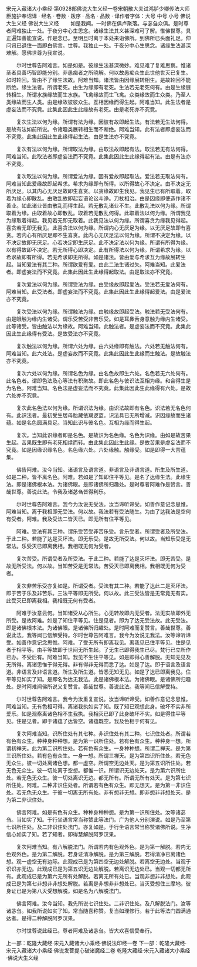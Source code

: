 宋元入藏诸大小乘经·第0928部佛说大生义经一卷宋朝散大夫试鸿胪少卿传法大师臣施护奉诏译
· 经名 · 卷数 · 跋序
· 品名 · 品数 · 译作者字体：大号 中号 小号
佛说大生义经
佛说大生义经
　　如是我闻。一时佛在俱卢聚落。与苾刍众俱。是时尊者阿难独止一处。于夜分中心生思念。诸缘生法其义甚深难可了解。惟佛世尊。具正遍知善能宣说。作是念已。至明旦时离于本处来诣佛所。到佛所已头面礼足。伸问讯已退住一面即白佛言。世尊。我独止一处。于夜分中心生思念。诸缘生法甚深难解。愿佛世尊为我宣说。

　　尔时世尊告阿难言。如是如是。彼缘生法甚深微妙。难见难了复难思察。惟诸圣者具善巧智即能分别。非愚痴者之所晓解。何以故愚痴众生此世他世灭已复生。如时轮回。皆由不了缘生法故。阿难当知。诸法皆由因缘展转相生。是故轮回不能断绝。缘生法者。所谓老死。由生为缘即有老死。生法若无老死何有。由是生缘展转相生。所谓水族缘故而生水族。飞禽缘故而生飞禽。众类缘故而生众类。乃至人类缘故而生人类。由是缘故彼彼众生。互相因缘而得生起。阿难当知。此生法者是虚妄法而不究竟。此集此因此生此缘故有老死。由是老死亦不究竟。

　　复次生法以何为缘。所谓有法为缘。因彼有故即起生法。有法若无生法何得。是故有法如前所说。令诸趣类展转相生而不断绝。阿难当知。此有法者即虚妄法而不究竟。此集此因此生此缘得起生法。由是生法亦不究竟。

　　复次有法以何为缘。所谓取法为缘。由取法故即起有法。取法若无有法何得。阿难当知。此取法者即虚妄法而不究竟。此集此因此生此缘得起有法。由是有法亦不究竟。

　　复次取法以何为缘。所谓爱法为缘。因有爱故即起取法。爱法若无取法何有。阿难当知此爱缘故即起希求。希求为缘即有所得。以所得故心不决定。由不决定无所厌足。以其内心无厌足故即生喜贪。以贪缘故即生我见。我见生已有所取着。取着为缘心即散乱。由散乱故即起妄语论讼斗诤。刀杖相治。由是因缘即便造作诸不善业。如此诸业皆由散乱而得生起。若无散乱诸业不生。此散乱法以何为缘。所谓取着为缘。由取着故心即散乱。取着若无散乱何得。此取着法以何为缘。所谓我见为缘取着得起。我见若无即无取着。此我见法以何为缘。所谓喜贪为缘我见得起。喜贪若无即无我见。此喜贪法以何为缘。所谓内心无厌足为缘。以无厌足故即有喜贪。若内心有所厌足即不生喜贪。此内心无厌足法以何为缘。所谓不决定为缘。以不决定故即无厌足。心若决定即生厌足。此不决定法以何为缘。所谓有所得为缘。以有得故即不决定。若无所得心即决定。此有所得法以何为缘。所谓希求为缘。以希求故即有所得。若无希求即无所得。如是诸法。皆由爱与希求互为缘故展转生起。当知爱法有其二种。所谓欲爱有爱。由此二法生诸过失。阿难当知。此爱法者。即虚妄法而不究竟。此集此因此生此缘得起取法。由是取法亦不究竟。

　　复次爱法以何为缘。所谓受法为缘。由受缘故即起爱法。受法若无爱法何有。阿难当知。此受法者。即虚妄法而不究竟。此集此因此生此缘得起爱法。由是爱法亦不究竟。

　　复次受法以何为缘。所谓触法为缘。由触缘故即起受法。触法若无受法何有。由是眼触为缘内生诸受。谓乐受苦受非苦乐受。如是耳鼻舌身意触为缘内生诸受。此等诸受。皆由触法以为缘故。阿难当知。此触法者。是虚妄法而不究竟。此集此因此生此缘得有受法。是故受法亦不究竟。

　　复次触法以何为缘。所谓六处为缘。由六处缘即有触法。六处若无触法何有。阿难当知。此六处法。是虚妄故而不究竟。此集此因此生此缘而生触法。是故触法亦不究竟。

　　复次六处以何为缘。所谓名色为缘。由名色故即生六处。名色若无六处何有。此名色者。谓即色法及心等法有积聚故。即此名色与彼识法互相为缘。和合得生是为名色。阿难当知。名色法是虚妄法而不究竟。此集此因此生此缘得有六处。是故六处亦不究竟。

　　复次此名色法以何为缘。所谓识法为缘。由识法故即有名色。识法若无名色何有。此识法者。最初受生居母胎藏依羯逻蓝。识法具已无所增减。识因缘故而生诸蕴。如是名色圆满具足。当知此识与彼名色。互相为缘而得生起。

　　复次。当知此识缘者即是名色。是故识为名色缘。名色为识缘。由如是故苦果生起。苦果既生即有老死相续而转。由此集此因此生此缘。是故苦果是虚妄法而不究竟。如是因缘识缘名色。名色缘六处。六处缘触。触缘受。如是即得一大苦蕴集。

　　佛告阿难。汝今当知。诸语言及语言道。非语言及非语言道。所生及所生道。如是二种。皆不离名色。阿难。若如是了知即住平等见。是名了达缘生法。此缘生法。即是诸佛根本法。为诸佛眼。是即诸佛所归趣处。是时尊者阿难作是赞言。善哉世尊。善说此法。令我及诸苾刍皆得利乐。

　　尔时世尊告阿难言。我今为汝说无受法。汝当谛听谛受。如善作意记念思惟。阿难当知。离于我相即无受法。何以故。我法若有受法随生。为由了达我法是空何有受者。阿难。我及受法二皆灭已。即无所有住平等见。

　　阿难。受法有其三种。谓乐受苦受非苦乐受。言乐受者。所谓受者及所受法。于此二种。若能了达是灭坏法。即无乐受。是故无所受法。何以故。当知乐受是无常法。乐受灭已即离我相。我相既无何为受者。

　　复次苦受。所谓受者及所受法。于此二种。若能了达是灭坏法。即无苦受。是故无所受法。何以故。当知苦受是无常法。苦受灭已即离我相。我相既无何为受者。

　　复次非苦乐受亦复如是。所谓受者。受法有其二种。若能了达此二是灭坏法。即于苦于乐及非苦乐。三法平等即无所受。何以故。此三受法皆是无常竟无有实。此受灭已即离我相。我相既无何有受者。

　　阿难于汝意云何。当知诸受从心所生。心无转故即内无受者。法无实故即外无所受。是故阿难。如是了知住平等见。住是见者。即为了达无受法故。此无受法。即是诸佛根本法。为诸佛眼。是诸佛所归趣处。是时阿难而复赞言。善哉世尊。善说此法。我等闻已信解受持。尔时世尊告阿难言。我今为汝说无我法。汝等谛听谛受。如善作意记念思惟。阿难。了受无所有即离我见。离我见已住平等见。住是见者于相平等。由平等故即于世间无所生起。了无生已即得我生已尽。梵行已立所作已办。不受后有。阿难当知。我见不生住平等见。如是即得心善解脱。无知无见及无所得。离诸思惟于得无得。非有得非无得而悉了达。如是了达。即于语言及语言道。非语言及非语言道。所生及所生道。皆悉无知无见。如是了达已即离我见。住平等见如实了知。是即名为达无我法。此是诸佛根本法。为诸佛眼。是诸佛所归趣处。是时阿难闻佛所说又复赞言。善哉世尊。善说此法。我等闻已信解受持。

　　尔时世尊告阿难言。我今为汝重复宣说。汝当谛听谛受。如善作意记念思惟。阿难当知。无有色相可得。离诸我执如实了知。既了知已观想此身。破坏不实非所爱乐。如是观察离诸色相不生我执。我相灭已即了此身破坏不实。如是得住平等见。住是见者。即于诸蕴了达皆空。诸蕴既空。我及色相于何有见。

　　复次阿难当知。识所住处有其七种。非识住处有其二种。七识住处者。所谓若有色有众生。种种身种种想。是为第一识所住处。若有色有众生。种种身一想。所谓初禅天。此为第二识所住处。若有色有众生。一身种种想。所谓二禅天。是为第三识所住处。若有色有众生。一身一想。所谓三禅天。是为第四识所住处。若无色无众生。彼一切处离诸色想。都一虚空。所谓空无边处天。是为第五识所住处。若无色无众生。彼一切处离于空想。都惟一识。所谓识无边处天。是为第六识所住处。若无色无众生。彼一切处离识无边。都无所有。所谓无所有处天。是为第七识所住处。阿难。二种非识住处者。所谓若有色有众生。即无想天。是为第一非识住处。若无色无众生。于彼一切离无所有处。非有想非无想。即非想非非想处天。是为第二非识住处。

　　佛言阿难。如是有色有众生。种种身种种想。是为第一识所住处。汝等诸苾刍。当如实了知。于行坐语言常当称赞此等法门。广为他人分别演说。如是乃至第七识所住处。及二非识住处法门。亦复如是。于行坐语言常当称赞诸佛所说。生净信心如实了知。若了知者。即得慧解脱阿罗汉果。

　　复次阿难当知。有八解脱法门。所谓若内有色观外色。是为第一解脱。若内无色观外色。是为第二解脱。若身证清净解脱。是为第三解脱。若得清净已离诸色想。观一虚空无有边际。此观成已是为第四空无边处解脱。若离空无边处。当观于识识亦无边。此观成已是为第五识无边处解脱。若离识无边处已。当观一切都无所有。此观成已是为第六无所有处解脱。若离无所有处已。当观非想非非想处。此观成已是为第七非想非非想处解脱。若离是非想非非想处已。当灭受想住三摩地。彼身证已是为第八灭受想解脱。如是名为八解脱法门。

　　佛言阿难。汝今当知。我先所说七识住处。二非识住处。及八解脱法门。汝等诸苾刍。如我所说如实了知。常当随喜称赞。复当如理修行。若于此等法门圆满通达者。是得二种解脱阿罗汉果。

　　尔时世尊说此经已。尊者阿难及诸苾刍。皆大欢喜信受奉行。

上一部：乾隆大藏经·宋元入藏诸大小乘经·佛说法印经一卷
下一部：乾隆大藏经·宋元入藏诸大小乘经·佛说发菩提心破诸魔经二卷
乾隆大藏经·宋元入藏诸大小乘经·佛说大生义经